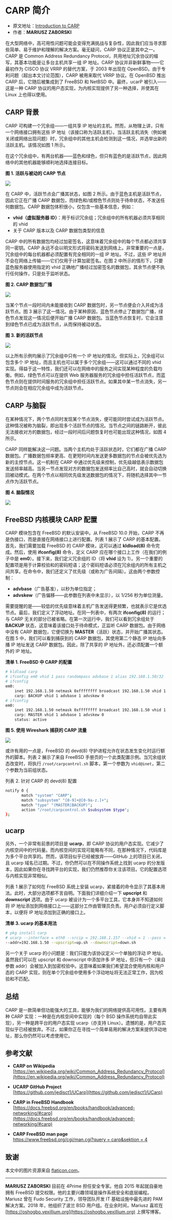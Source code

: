 # CARP 简介

- 原文地址：[Introduction to CARP](https://freebsdfoundation.org/wp-content/uploads/2022/11/zaborski_CARP.pdf)
- 作者：**MARIUSZ ZABORSKI**

在大型网络中，高可用性问题可能会变得充满挑战与复杂性，因此我们应当寻求那些简单、易于维护和理解的解决方案。毫无疑问，CARP 协议正是其中之一。CARP 是 Common Address Redundancy Protocol，共用地址冗余协议的缩写，其基本功能是让多台主机共享一组 IP 地址。CARP 协议并非新鲜事物——它最初作为 CISCO 协议 VRRP 的替代方案，于 2003 年出现在 OpenBSD。由于专利问题（超出本文讨论范围），CARP 被用来取代 VRRP 协议。在 OpenBSD 推出 CARP 后，它随后被集成到了 FreeBSD 和 NetBSD 中。最终，ucarP 被引入——这是一种 CARP 协议的用户态实现，为内核实现提供了另一种选择，并使其在 Linux 上也得以使用。

## CARP 背景

CARP 可构建一个冗余组——一组共享 IP 地址的主机。然而，从物理上讲，只有一个网络接口拥有这些 IP 地址（该接口称为活跃主机）。当活跃主机消失（例如被关闭或网络出现问题）时，冗余组中的其他主机会检测到这一情况，并选举出新的活跃主机。该情况如图 1 所示。

在这个冗余组中，有两台机器——蓝色和绿色，但只有蓝色的是活跃节点，因此网络中的其他机器能够顺利地选择连接目标。

**图 1. 活跃与被动的 CARP 节点**

![](https://github.com/user-attachments/assets/90eacfa5-5025-46b1-b584-f0b94af3c996)

在 CARP 中，活跃节点会广播其状态，如图 2 所示。由于蓝色主机是活跃节点，因此它正在广播 CARP 数据包，而绿色和/或橙色节点则处于待命状态，不发送任何数据包。CARP 数据包体积很小，仅包含一些基本信息，例如：

- **vhid（虚拟服务器 ID）**：用于标识冗余组；冗余组中的所有机器必须共享相同的 vhid  
- 关于 CARP 版本以及 CARP 数据包类型的信息

CARP 中的所有数据包均经过加密签名，这意味着冗余组中的每个节点都必须共享同一密钥。CARP 永远不会以明文形式将密码发送到网络上。非常重要的一点是，冗余组中的每台机器都必须配置有完全相同的一组 IP 地址。不过，这些 IP 地址并不会在网络上传输——它们仅用于计算加密签名。在图 2 中所示的情形下，只要蓝色服务器使用指定的 vhid 正确地广播经过加密签名的数据包，其余节点便不执行任何操作，只是处于监听状态。

**图 2. CARP 数据包广播**

![](https://github.com/user-attachments/assets/31f6e10e-b01f-4efe-b2d6-152e714538c2)

当某个节点一段时间内未能接收到 CARP 数据包时，另一节点便会介入并成为活跃节点。图 3 展示了这一情况。由于某种原因，蓝色节点停止了数据包广播，绿色节点发现这一情况后便开始广播 CARP 数据包。当蓝色节点恢复时，它会注意到绿色节点已成为活跃节点，从而保持被动状态。

**图 3. 新的活跃节点**

![](https://github.com/user-attachments/assets/bf2da29e-2f53-434d-88c8-199c26f9c952)


以上所有示例均展示了冗余组中只有一个 IP 地址的情况。但实际上，冗余组可以包含多个 IP 地址，而且主机也可以属于多个冗余组——这可以通过不同的 vhid 实现。得益于这一特性，我们还可以在网络中的服务之间实现某种程度的负载均衡。例如，绿色节点可以在提供 Web 服务器服务的冗余组中担任活跃节点，而蓝色节点则在提供时间服务的冗余组中担任活跃节点。如果其中某一节点消失，另一节点则会在相应冗余组中成为活跃节点。

## CARP 与脑裂

在某种情况下，两个节点同时发现某个节点消失，便可能同时尝试成为活跃节点。这种情况被称为脑裂，即出现多个活跃节点的情况。当节点之间的链路断开，彼此无法接收对方的数据包，经过一段时间后问题恢复时也可能出现这种情况，如图 4 所示。

CARP 同样能解决这一问题。当两个主机均处于活跃状态时，它们都在广播 CARP 数据包。广播数据包频率更高、在更短时间内发送更多数据包的节点会被优先选为新的主控节点。这一机制在 CARP 中通过优先级来控制，优先级越低表示数据包发送频率越高。当另一节点发现对方的数据包发送频率比自己高时，就会自动切换回被动模式。在两个节点以相同优先级发送数据包的情况下，将随机选择其中一节点作为活跃节点。

**图 4. 脑裂情况**

![](https://github.com/user-attachments/assets/dfccd1fc-fa41-4af0-a593-e80295450110)

## FreeBSD 内核模块 CARP 配置

CARP 模块包含在 FreeBSD 的默认安装中。从 FreeBSD 10.0 开始，CARP 不再是伪接口，而是直接在网络接口上进行配置。列表 1 展示了 CARP 的基本配置。首先，我们需要加载 FreeBSD 的 CARP 模块，这可以通过 **kldload(8)** 命令完成。然后，使用 **ifconfig(8)** 命令，定义 CARP 应在哪个接口上工作（在我们的例子中是 **em0**）。接下来，我们定义冗余组的 ID（将 **vhid** 设为 1）。另一个重要的配置项是用于计算校验和的密码短语；这个密码短语必须在冗余组内的所有主机之间共享。在命令中，我们还定义了优先级（或称为广告间隔）。这由两个参数控制：  

- **advbase**（广告基准），以秒为单位指定；  
- **advskew**（广告偏移——此参数在列表中未显示），以 1/256 秒为单位测量。  

需要提醒的是——较低的优先级意味着主机广告发送得更频繁，也就表示它是优选节点。最后，我们定义了浮动地址。在同一列表中，有两次 **ifconfig(8)** 的运行；与 CARP 无关的部分已被省略。在第一次运行中，我们可以看到冗余组处于 **BACKUP** 状态，这意味着该接口处于待命模式，正监听 CARP 数据包。由于网络中没有 CARP 数据包，它便切换为 **MASTER**（活跃）状态，并开始广播其状态。在图 5 中，我们可以看到捕获到的 CARP 数据包，其使用第二个静态 IP 地址向多播 IP 地址发送 CARP 数据包。因此，除了共享的 IP 地址外，还必须配置一个额外的 IP 地址。

**清单 1. FreeBSD 中 CARP 的配置**

```sh
# kldload carp
# ifconfig em0 vhid 1 pass randompass advbase 1 alias 192.168.1.50/32
# ifconfig
em0:
    inet 192.168.1.50 netmask 0xffffffff broadcast 192.168.1.50 vhid 1
    carp: BACKUP vhid 1 advbase 1 advskew 0
# ifconfig
em0:
    inet 192.168.1.50 netmask 0xffffffff broadcast 192.168.1.50 vhid 1
    carp: MASTER vhid 1 advbase 1 advskew 0
    status: active
```


**图 5. 使用 Wireshark 捕获的 CARP 流量**

![](https://github.com/user-attachments/assets/808433d6-02fe-4f66-a2cd-80557fcb97d9)

或许有用的一点是，FreeBSD 的 devd(8) 守护进程允许在状态发生变化时运行额外的脚本。列表 2 展示了来自 FreeBSD 手册页的一个此类配置示例。当冗余组状态改变时，将执行 `/root/carpcontrol.sh` 脚本，第一个参数为 `vhid@inet`，第二个参数为当前组状态。

列表 2. 针对 CARP 的 devd(8) 配置

```sh
notify 0 {
       match "system" "CARP";
       match "subsystem" "[0-9]+@[0-9a-z.]+";
       match "type" "(MASTER|BACKUP)";
       action "/root/carpcontrol.sh $subsystem $type";
};
```

## ucarp

另外，一个非常有前景的项目是 **ucarp**，即 CARP 协议的用户态实现。它减少了内核空间中的代码量。而内核空间的实现可能略有不同，在那种情况下，代码库是为多个平台共享的。然而，该项目似乎已经被放弃——GitHub 上的项目已关闭，且 ucarp 域名已过期。不过，你仍然可以在不同操作系统上找到 ucarp 的分发版本，因此如果你在寻找跨平台的实现，我们仍然推荐你关注该项目。它的配置选项与内核实现非常相似。  

列表 1 展示了如何在 FreeBSD 系统上安装 ucarp，紧接着的命令显示了其基本用法。此时，大部分选项都不言自明。下面我们详细介绍一下 **upscript** 和 **downscript** 选项。由于 ucarp 被设计为一个多平台工具，它本身并不知道如何将 IP 地址添加到网络接口上——这部分工作由管理员负责。用户必须自行定义脚本，以便将 IP 地址添加到正确的接口上。

**清单 3. ucarp 的基本用法**

```sh
# pkg install carp
# ucarp --interface = eth0 --srcip = 192.168.1.157 --vhid = 1 --pass = randompass
--addr=192.168.1.50 --upscript=up.sh --downscript=down.sh
```

另一个关于 ucarp 的小问题是：我们只能为该协议定义一个单独的浮动 IP 地址。虽然我们可以在 upscript 和 downscript 中添加许多 IP 地址，但只有一个（来自参数 addr）会被加入到加密校验中。这意味着如果我们希望混合使用内核和用户态的 CARP 实现，则在单个冗余组中使用多个浮动地址将无法正常工作，因为校验和不匹配。



## 总结

CARP 是一款简单但功能强大的工具，能够为我们的网络提供高可用性。主要有两种 CARP 实现：一种是在内核空间中实现的（每个 BSD 操作系统均自带此实现），另一种是跨平台的用户态实现 ucarp（亦支持 Linux）。遗憾的是，用户态实现似乎已经被放弃。不过，如果你正在寻找一个简单易用的解决方案来提供浮动地址，那么你仍然可以考虑使用它。



## 参考文献

- **CARP on Wikipedia**  
  [https://en.wikipedia.org/wiki/Common_Address_Redundancy_Protocol](https://en.wikipedia.org/wiki/Common_Address_Redundancy_Protocol)
  
- **UCARP GitHub Project**  
  [https://github.com/jedisct1/UCarp](https://github.com/jedisct1/UCarp)
  
- **CARP in FreeBSD Handbook**  
  [https://docs.freebsd.org/en/books/handbook/advanced-networking/#carp](https://docs.freebsd.org/en/books/handbook/advanced-networking/#carp)
  
- **CARP FreeBSD man page**  
  [https://www.freebsd.org/cgi/man.cgi?query = carp&sektion = 4](https://www.freebsd.org/cgi/man.cgi?query=carp&sektion=4)


## 致谢

本文中的图片资源来自 [flaticon.com](https://www.flaticon.com)。

---

**MARIUSZ ZABORSKI** 目前在 4Prime 担任安全专家。他自 2015 年起就自豪地拥有 FreeBSD 提交权限。他的主要兴趣领域是操作系统安全和底层编程。Mariusz 曾在 Fudo Security 工作，领导团队开发 IT 基础设施中最先进的 PAM 解决方案。2018 年，他组织了波兰 BSD 用户组。在业余时间，Mariusz 喜欢在 [https://oshogbo.vexillium.org](https://oshogbo.vexillium.org) 上撰写博客。
